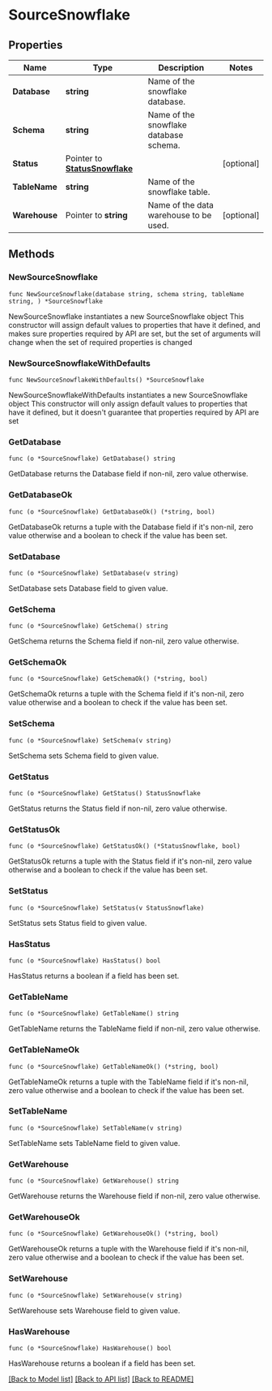 # SourceSnowflake

## Properties

Name | Type | Description | Notes
------------ | ------------- | ------------- | -------------
**Database** | **string** | Name of the snowflake database. | 
**Schema** | **string** | Name of the snowflake database schema. | 
**Status** | Pointer to [**StatusSnowflake**](StatusSnowflake.md) |  | [optional] 
**TableName** | **string** | Name of the snowflake table. | 
**Warehouse** | Pointer to **string** | Name of the data warehouse to be used. | [optional] 

## Methods

### NewSourceSnowflake

`func NewSourceSnowflake(database string, schema string, tableName string, ) *SourceSnowflake`

NewSourceSnowflake instantiates a new SourceSnowflake object
This constructor will assign default values to properties that have it defined,
and makes sure properties required by API are set, but the set of arguments
will change when the set of required properties is changed

### NewSourceSnowflakeWithDefaults

`func NewSourceSnowflakeWithDefaults() *SourceSnowflake`

NewSourceSnowflakeWithDefaults instantiates a new SourceSnowflake object
This constructor will only assign default values to properties that have it defined,
but it doesn't guarantee that properties required by API are set

### GetDatabase

`func (o *SourceSnowflake) GetDatabase() string`

GetDatabase returns the Database field if non-nil, zero value otherwise.

### GetDatabaseOk

`func (o *SourceSnowflake) GetDatabaseOk() (*string, bool)`

GetDatabaseOk returns a tuple with the Database field if it's non-nil, zero value otherwise
and a boolean to check if the value has been set.

### SetDatabase

`func (o *SourceSnowflake) SetDatabase(v string)`

SetDatabase sets Database field to given value.


### GetSchema

`func (o *SourceSnowflake) GetSchema() string`

GetSchema returns the Schema field if non-nil, zero value otherwise.

### GetSchemaOk

`func (o *SourceSnowflake) GetSchemaOk() (*string, bool)`

GetSchemaOk returns a tuple with the Schema field if it's non-nil, zero value otherwise
and a boolean to check if the value has been set.

### SetSchema

`func (o *SourceSnowflake) SetSchema(v string)`

SetSchema sets Schema field to given value.


### GetStatus

`func (o *SourceSnowflake) GetStatus() StatusSnowflake`

GetStatus returns the Status field if non-nil, zero value otherwise.

### GetStatusOk

`func (o *SourceSnowflake) GetStatusOk() (*StatusSnowflake, bool)`

GetStatusOk returns a tuple with the Status field if it's non-nil, zero value otherwise
and a boolean to check if the value has been set.

### SetStatus

`func (o *SourceSnowflake) SetStatus(v StatusSnowflake)`

SetStatus sets Status field to given value.

### HasStatus

`func (o *SourceSnowflake) HasStatus() bool`

HasStatus returns a boolean if a field has been set.

### GetTableName

`func (o *SourceSnowflake) GetTableName() string`

GetTableName returns the TableName field if non-nil, zero value otherwise.

### GetTableNameOk

`func (o *SourceSnowflake) GetTableNameOk() (*string, bool)`

GetTableNameOk returns a tuple with the TableName field if it's non-nil, zero value otherwise
and a boolean to check if the value has been set.

### SetTableName

`func (o *SourceSnowflake) SetTableName(v string)`

SetTableName sets TableName field to given value.


### GetWarehouse

`func (o *SourceSnowflake) GetWarehouse() string`

GetWarehouse returns the Warehouse field if non-nil, zero value otherwise.

### GetWarehouseOk

`func (o *SourceSnowflake) GetWarehouseOk() (*string, bool)`

GetWarehouseOk returns a tuple with the Warehouse field if it's non-nil, zero value otherwise
and a boolean to check if the value has been set.

### SetWarehouse

`func (o *SourceSnowflake) SetWarehouse(v string)`

SetWarehouse sets Warehouse field to given value.

### HasWarehouse

`func (o *SourceSnowflake) HasWarehouse() bool`

HasWarehouse returns a boolean if a field has been set.


[[Back to Model list]](../README.md#documentation-for-models) [[Back to API list]](../README.md#documentation-for-api-endpoints) [[Back to README]](../README.md)


